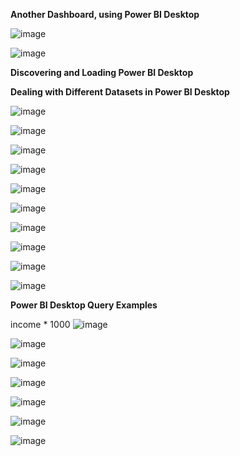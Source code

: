 **Another Dashboard, using Power BI Desktop**

![image](https://github.com/princit/Data_Analysis_and_Bussiness_Intelligence/assets/29123911/05073e86-1c5c-4a3a-bfb5-291b87b75377)

![image](https://github.com/princit/Data_Analysis_and_Bussiness_Intelligence/assets/29123911/8e8c4d22-9ea7-4dd0-ad69-7fe5dbff9ebd)

**Discovering and Loading Power BI Desktop**

**Dealing with Different Datasets in Power BI Desktop**

![image](https://github.com/princit/Data_Analysis_and_Bussiness_Intelligence/assets/29123911/2e3efa21-23f4-4b9b-b83a-cbc72ec71f3b)

![image](https://github.com/princit/Data_Analysis_and_Bussiness_Intelligence/assets/29123911/67f06355-7952-489e-9047-79894a3b695b)

![image](https://github.com/princit/Data_Analysis_and_Bussiness_Intelligence/assets/29123911/3319483e-b070-439e-b3ce-5e493d88917e)

![image](https://github.com/princit/Data_Analysis_and_Bussiness_Intelligence/assets/29123911/62352e34-1866-4864-9492-360bcdbf8d3a)

![image](https://github.com/princit/Data_Analysis_and_Bussiness_Intelligence/assets/29123911/cc480793-6f57-4583-b95a-8cc2f107bbb5)

![image](https://github.com/princit/Data_Analysis_and_Bussiness_Intelligence/assets/29123911/68297f5e-49b7-4230-a43a-cd2810719147)

![image](https://github.com/princit/Data_Analysis_and_Bussiness_Intelligence/assets/29123911/261a7912-7195-4768-9243-936fb30a338c)

![image](https://github.com/princit/Data_Analysis_and_Bussiness_Intelligence/assets/29123911/62b30162-b38b-43ec-9478-146674ea0306)

![image](https://github.com/princit/Data_Analysis_and_Bussiness_Intelligence/assets/29123911/bef7193a-da5d-45ba-853f-691d2ef1ea9c)

![image](https://github.com/princit/Data_Analysis_and_Bussiness_Intelligence/assets/29123911/9322516b-fa30-47f8-a45c-c9b8d583ace2)

**Power BI Desktop Query Examples**

income * 1000
![image](https://github.com/princit/Data_Analysis_and_Bussiness_Intelligence/assets/29123911/0d965928-5ed5-4550-afaa-14f3ec5e4187)

![image](https://github.com/princit/Data_Analysis_and_Bussiness_Intelligence/assets/29123911/8c7fe930-f025-48b9-bdad-ac5ac5be780b)

![image](https://github.com/princit/Data_Analysis_and_Bussiness_Intelligence/assets/29123911/d063f1c3-976e-4314-9e1f-dde5b8d9b26e)

![image](https://github.com/princit/Data_Analysis_and_Bussiness_Intelligence/assets/29123911/c37dc6e6-e378-45b4-9c5b-7284ae9546ab)

![image](https://github.com/princit/Data_Analysis_and_Bussiness_Intelligence/assets/29123911/710c8203-3aec-4a75-99ec-24b3ab1d2b62)

![image](https://github.com/princit/Data_Analysis_and_Bussiness_Intelligence/assets/29123911/a8fe366b-fd57-4061-b69b-7c65ac85ba93)

![image](https://github.com/princit/Data_Analysis_and_Bussiness_Intelligence/assets/29123911/1350a143-1a81-4832-a434-483fe2ecfb0b)

